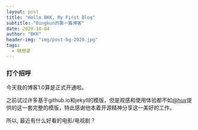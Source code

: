 ```yaml
---
layout: post
title: "Hello BKK, My First Blog"
subtitle: "Bingkun的第一篇博客"
date: 2020-10-04
author: "BKK"
header-img: "img/post-bg-2020.jpg"
tags:
  - 随想录
---
```


### 打个招呼
今天我的博客1.0算是正式开通啦。

之前试过许多基于github.io和jekyll的模版，但是观感和使用体验都不如[@hux](http://huxpro.github.io)提供的这一套完整的模版，特此感谢他本着开源精神分享这一美好的工作。

所以, 最近有什么好看的电影/电视剧？